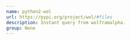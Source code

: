 ```yaml
---
name: python2-wol
url: https://pypi.org/project/wol/#files
description: Instant query from wolframalpha.
group: None
---
```

